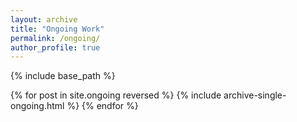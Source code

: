 ```yaml
---
layout: archive
title: "Ongoing Work"
permalink: /ongoing/
author_profile: true
---
```


{% include base_path %}

{% for post in site.ongoing reversed %}
  {% include archive-single-ongoing.html %}
{% endfor %}

